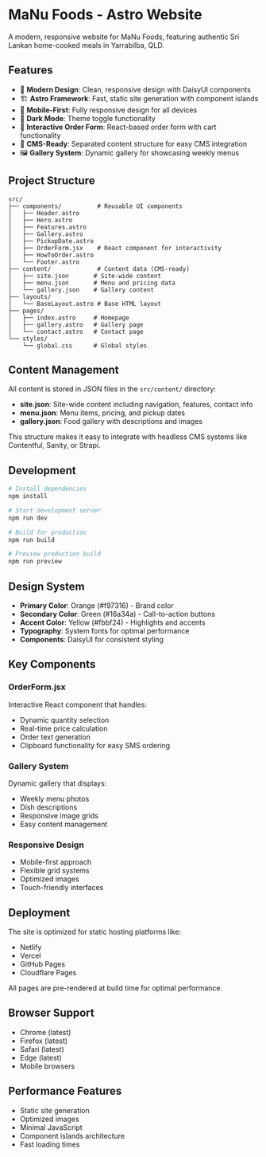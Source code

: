 # MaNu Foods - Astro Website

A modern, responsive website for MaNu Foods, featuring authentic Sri Lankan home-cooked meals in Yarrabilba, QLD.

## Features

- 🎨 **Modern Design**: Clean, responsive design with DaisyUI components
- 🏗️ **Astro Framework**: Fast, static site generation with component islands
- 📱 **Mobile-First**: Fully responsive design for all devices
- 🌙 **Dark Mode**: Theme toggle functionality
- 🛒 **Interactive Order Form**: React-based order form with cart functionality
- 📄 **CMS-Ready**: Separated content structure for easy CMS integration
- 🖼️ **Gallery System**: Dynamic gallery for showcasing weekly menus

## Project Structure

```
src/
├── components/          # Reusable UI components
│   ├── Header.astro
│   ├── Hero.astro
│   ├── Features.astro
│   ├── Gallery.astro
│   ├── PickupDate.astro
│   ├── OrderForm.jsx    # React component for interactivity
│   ├── HowToOrder.astro
│   └── Footer.astro
├── content/             # Content data (CMS-ready)
│   ├── site.json       # Site-wide content
│   ├── menu.json       # Menu and pricing data
│   └── gallery.json    # Gallery content
├── layouts/
│   └── BaseLayout.astro # Base HTML layout
├── pages/
│   ├── index.astro     # Homepage
│   ├── gallery.astro   # Gallery page
│   └── contact.astro   # Contact page
└── styles/
    └── global.css      # Global styles
```

## Content Management

All content is stored in JSON files in the `src/content/` directory:

- **site.json**: Site-wide content including navigation, features, contact info
- **menu.json**: Menu items, pricing, and pickup dates
- **gallery.json**: Food gallery with descriptions and images

This structure makes it easy to integrate with headless CMS systems like Contentful, Sanity, or Strapi.

## Development

```bash
# Install dependencies
npm install

# Start development server
npm run dev

# Build for production
npm run build

# Preview production build
npm run preview
```

## Design System

- **Primary Color**: Orange (#f97316) - Brand color
- **Secondary Color**: Green (#16a34a) - Call-to-action buttons
- **Accent Color**: Yellow (#fbbf24) - Highlights and accents
- **Typography**: System fonts for optimal performance
- **Components**: DaisyUI for consistent styling

## Key Components

### OrderForm.jsx
Interactive React component that handles:
- Dynamic quantity selection
- Real-time price calculation
- Order text generation
- Clipboard functionality for easy SMS ordering

### Gallery System
Dynamic gallery that displays:
- Weekly menu photos
- Dish descriptions
- Responsive image grids
- Easy content management

### Responsive Design
- Mobile-first approach
- Flexible grid systems
- Optimized images
- Touch-friendly interfaces

## Deployment

The site is optimized for static hosting platforms like:
- Netlify
- Vercel
- GitHub Pages
- Cloudflare Pages

All pages are pre-rendered at build time for optimal performance.

## Browser Support

- Chrome (latest)
- Firefox (latest)
- Safari (latest)
- Edge (latest)
- Mobile browsers

## Performance Features

- Static site generation
- Optimized images
- Minimal JavaScript
- Component islands architecture
- Fast loading times
